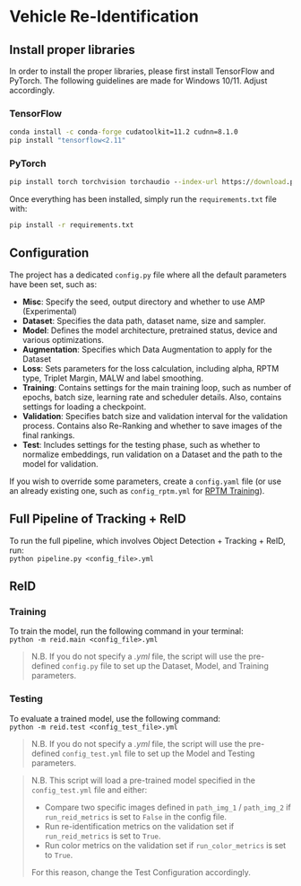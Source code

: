 # Vehicle Re-Identification

## Install proper libraries
In order to install the proper libraries, please first install TensorFlow and PyTorch. The following guidelines are made for Windows 10/11. Adjust accordingly.

### TensorFlow

```bat
conda install -c conda-forge cudatoolkit=11.2 cudnn=8.1.0
pip install "tensorflow<2.11"
```

### PyTorch
```bat
pip install torch torchvision torchaudio --index-url https://download.pytorch.org/whl/cu124
```

Once everything has been installed, simply run the `requirements.txt` file with:
```bat
pip install -r requirements.txt
```

## Configuration
The project has a dedicated `config.py` file where all the default parameters have been set, such as:

- <b>Misc</b>: Specify the seed, output directory and whether to use AMP (Experimental)
- <b>Dataset</b>: Specifies the data path, dataset name, size and sampler.
- <b>Model</b>: Defines the model architecture, pretrained status, device and various optimizations.
- <b>Augmentation</b>: Specifies which Data Augmentation to apply for the Dataset
- <b>Loss</b>: Sets parameters for the loss calculation, including alpha, RPTM type, Triplet Margin, MALW and label smoothing.
- <b>Training</b>: Contains settings for the main training loop, such as number of epochs, batch size, learning rate and scheduler details. Also, contains settings for loading a checkpoint.
- <b>Validation</b>: Specifies batch size and validation interval for the validation process. Contains also Re-Ranking and whether to save images of the final rankings.
- <b>Test</b>: Includes settings for the testing phase, such as whether to normalize embeddings, run validation on a Dataset and the path to the model for validation.

If you wish to override some parameters, create a `config.yaml` file (or use an already existing one, such as `config_rptm.yml` for [RPTM Training](https://openaccess.thecvf.com/content/WACV2023/papers/Ghosh_Relation_Preserving_Triplet_Mining_for_Stabilising_the_Triplet_Loss_In_WACV_2023_paper.pdf)).

## Full Pipeline of Tracking + ReID
To run the full pipeline, which involves Object Detection + Tracking + ReID, run:
<br>
`python pipeline.py <config_file>.yml`<br>

## ReID
### Training
To train the model, run the following command in your terminal:<br>
`python -m reid.main <config_file>.yml`<br>
> N.B. If you do not specify a _.yml_ file, the script will use the pre-defined `config.py` file to set up the Dataset, Model, and Training parameters.

### Testing
To evaluate a trained model, use the following command:<br>
`python -m reid.test <config_test_file>.yml`<br>

> N.B. If you do not specify a _.yml_ file, the script will use the pre-defined `config_test.yml` file to set up the Model and Testing parameters.

> N.B. This script will load a pre-trained model specified in the `config_test.yml` file and either:
>- Compare two specific images defined in `path_img_1` / `path_img_2` if `run_reid_metrics` is set to `False` in the config file.
>- Run re-identification metrics on the validation set if `run_reid_metrics` is set to `True`.
>- Run color metrics on the validation set if `run_color_metrics` is set to `True`.
>
>For this reason, change the Test Configuration accordingly.